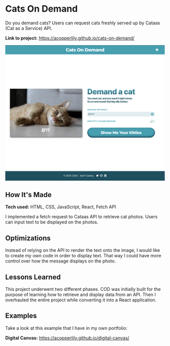 # Cats On Demand
Do you demand cats? Users can request cats freshly served up by Cataas (Cat as a Service) API.

**Link to project:** https://acopperlily.github.io/cats-on-demand/

![alt text](https://raw.githubusercontent.com/acopperlily/cats-on-demand/main/public/main-preview.png)


## How It's Made

**Tech used:** HTML, CSS, JavaScript, React, Fetch API

I implemented a fetch request to Cataas API to retrieve cat photos. Users can input text to be displayed on the photos.

## Optimizations

Instead of relying on the API to render the text onto the image, I would like to create my own code in order to display text. That way I could have more control over how the message displays on the photo.

## Lessons Learned

This project underwent two different phases. COD was initially built for the purpose of learning how to retrieve and display data from an API. Then I overhauled the entire project while converting it into a React application.

## Examples
Take a look at this example that I have in my own portfolio:

**Digital Canvas:** https://acopperlily.github.io/digital-canvas/
